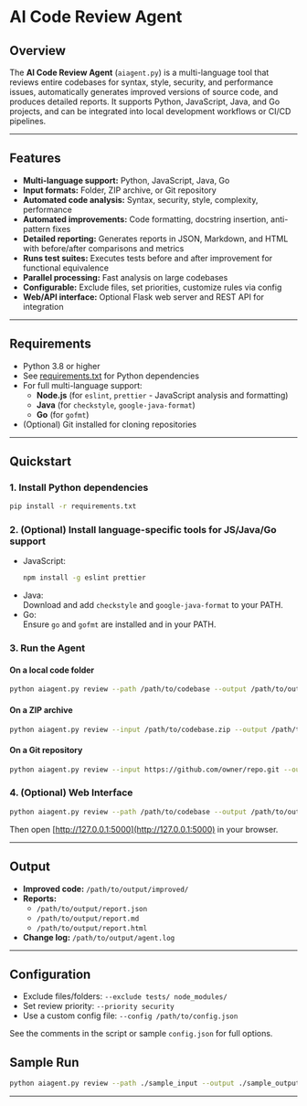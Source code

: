 # AI Code Review Agent

## Overview

The **AI Code Review Agent** (`aiagent.py`) is a multi-language tool that reviews entire codebases for syntax, style, security, and performance issues, automatically generates improved versions of source code, and produces detailed reports. It supports Python, JavaScript, Java, and Go projects, and can be integrated into local development workflows or CI/CD pipelines.

---

## Features

- **Multi-language support:** Python, JavaScript, Java, Go
- **Input formats:** Folder, ZIP archive, or Git repository
- **Automated code analysis:** Syntax, security, style, complexity, performance
- **Automated improvements:** Code formatting, docstring insertion, anti-pattern fixes
- **Detailed reporting:** Generates reports in JSON, Markdown, and HTML with before/after comparisons and metrics
- **Runs test suites:** Executes tests before and after improvement for functional equivalence
- **Parallel processing:** Fast analysis on large codebases
- **Configurable:** Exclude files, set priorities, customize rules via config
- **Web/API interface:** Optional Flask web server and REST API for integration

---

## Requirements

- Python 3.8 or higher
- See [requirements.txt](requirements.txt) for Python dependencies
- For full multi-language support:
  - **Node.js** (for `eslint`, `prettier` - JavaScript analysis and formatting)
  - **Java** (for `checkstyle`, `google-java-format`)
  - **Go** (for `gofmt`)
- (Optional) Git installed for cloning repositories

---

## Quickstart

### 1. Install Python dependencies

```sh
pip install -r requirements.txt
```

### 2. (Optional) Install language-specific tools for JS/Java/Go support

- JavaScript:  
  ```sh
  npm install -g eslint prettier
  ```
- Java:  
  Download and add `checkstyle` and `google-java-format` to your PATH.
- Go:  
  Ensure `go` and `gofmt` are installed and in your PATH.

### 3. Run the Agent

#### On a local code folder

```sh
python aiagent.py review --path /path/to/codebase --output /path/to/output
```

#### On a ZIP archive

```sh
python aiagent.py review --input /path/to/codebase.zip --output /path/to/output
```

#### On a Git repository

```sh
python aiagent.py review --input https://github.com/owner/repo.git --output /path/to/output
```

### 4. (Optional) Web Interface

```sh
python aiagent.py review --path /path/to/codebase --output /path/to/output --web
```
Then open [http://127.0.0.1:5000](http://127.0.0.1:5000) in your browser.

---

## Output

- **Improved code:** `/path/to/output/improved/`
- **Reports:**  
  - `/path/to/output/report.json`  
  - `/path/to/output/report.md`  
  - `/path/to/output/report.html`
- **Change log:** `/path/to/output/agent.log`

---

## Configuration

- Exclude files/folders: `--exclude tests/ node_modules/`
- Set review priority: `--priority security`
- Use a custom config file: `--config /path/to/config.json`

See the comments in the script or sample `config.json` for full options.


## Sample Run

```sh
python aiagent.py review --path ./sample_input --output ./sample_output
```

---
